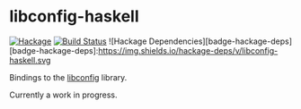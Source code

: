 libconfig-haskell
=================

[![Hackage](https://img.shields.io/hackage/v/libconfig-haskell.svg)](https://hackage.haskell.org/package/libconfig-haskell) [![Build Status](https://secure.travis-ci.org/peddie/libconfig-haskell.png?branch=master)](http://travis-ci.org/peddie/libconfig-haskell)
![Hackage Dependencies][badge-hackage-deps]
[badge-hackage-deps]:https://img.shields.io/hackage-deps/v/libconfig-haskell.svg

Bindings to the [libconfig](http://www.hyperrealm.com/libconfig/)
library.

Currently a work in progress.

